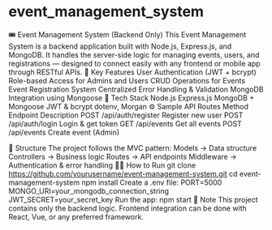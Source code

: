 # event_management_system
🎟️ Event Management System (Backend Only)
This Event Management System is a backend application built with Node.js, Express.js, and MongoDB.
It handles the server-side logic for managing events, users, and registrations — designed to connect easily with any frontend or mobile app through RESTful APIs.
🚀 Key Features
User Authentication (JWT + bcrypt)
Role-based Access for Admins and Users
CRUD Operations for Events
Event Registration System
Centralized Error Handling & Validation
MongoDB Integration using Mongoose
🧠 Tech Stack
Node.js
Express.js
MongoDB + Mongoose
JWT & bcrypt
dotenv, Morgan
⚙️ Sample API Routes
Method	Endpoint	Description
POST	/api/auth/register	Register new user
POST	/api/auth/login	Login & get token
GET	/api/events	Get all events
POST	/api/events	Create event (Admin)

🧩 Structure
The project follows the MVC pattern:
Models → Data structure
Controllers → Business logic
Routes → API endpoints
Middleware → Authentication & error handling
🧑‍💻 How to Run
git clone https://github.com/yourusername/event-management-system.git
cd event-management-system
npm install
Create a .env file:
PORT=5000
MONGO_URI=your_mongodb_connection_string
JWT_SECRET=your_secret_key
Run the app:
npm start
📌 Note
This project contains only the backend logic.
Frontend integration can be done with React, Vue, or any preferred framework.
